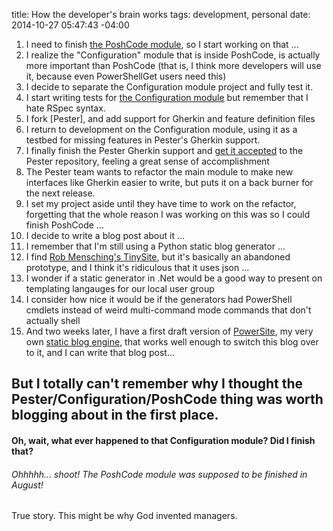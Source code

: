 title: How the developer's brain works
tags: development, personal
date: 2014-10-27 05:47:43 -04:00

1. I need to finish [the PoshCode module][1], so I start working on that ...
2. I realize the "Configuration" module that is inside PoshCode, is actually more important than PoshCode (that is, I think more developers will use it, because even PowerShellGet users need this)
3. I decide to separate the Configuration module project and fully test it.
4. I start writing tests for [the Configuration module][2] but remember that I hate RSpec syntax.
5. I fork [Pester], and add support for Gherkin and feature definition files
6. I return to development on the Configuration module, using it as a testbed for missing features in Pester's Gherkin support.
7. I finally finish the Pester Gherkin support and [get it accepted][4] to the Pester repository, feeling a great sense of accomplishment
8. The Pester team wants to refactor the main module to make new interfaces like Gherkin easier to write, but puts it on a back burner for the next release.
9. I set my project aside until they have time to work on the refactor, forgetting that the whole reason I was working on this was so I could finish PoshCode ...
10. I decide to write a blog post about it ...
11. I remember that I'm still using a Python static blog generator ...
12. I find [Rob Mensching's TinySite][5], but it's basically an abandoned prototype, and I think it's ridiculous that it uses json ...
13. I wonder if a static generator in .Net would be a good way to present on templating langauges for our local user group
14. I consider how nice it would be if the generators had PowerShell cmdlets instead of weird multi-command mode commands that don't actually shell
15. And two weeks later, I have a first draft version of [PowerSite][6], my very own [static blog engine][6], that works well enough to switch this blog over to it, and I can write that blog post...

## But I totally can't remember why I thought the Pester/Configuration/PoshCode thing was worth blogging about in the first place.

#### Oh, wait, what ever happened to that Configuration module? Did I finish that?

###### Ohhhhh... shoot! The PoshCode module was supposed to be finished in August!

True story. This might be why God invented managers.


[1]: https://GitHub.com/PoshCode/PoshCode
[2]: https://GitHub.com/PoshCode/Configuration
[3]: https://GitHub.com/Pester/Pester
[4]: https://GitHub.com/Pester/Pester/tree/Gherkin
[5]: https://github.com/robmen/tinysite
[6]: https://github.com/Jaykul/PowerSite
